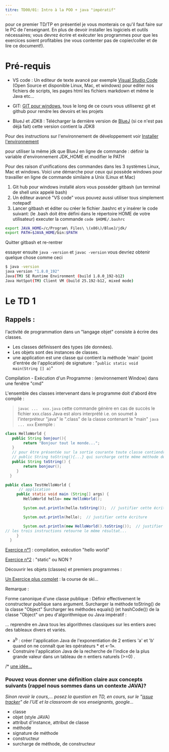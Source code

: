 ```yaml
---
titre: TD00/01: Intro à la POO + java "impératif"
---
```


pour ce premier TD/TP en présentiel je vous monterais ce qu'il faut faire sur le PC de l'enseignant. En plus de devoir installer les logiciels et outils nécessaires; vous devrez écrire et exécuter les programmes pour que les exercices soient profitables (ne vous contenter pas de copier/coller et de lire ce document!).

# Pré-requis

* VS code : Un editeur de texte avancé par exemple [Visual Studio Code](https://code.visualstudio.com/download) (Open Source et disponible Linux, Mac, et windows) pour editer nos fichiers de scripts, les pages html les fichiers markdown et même le Java etc...

* GIT: [GIT pour windows](https://git-scm.com/download/win), tous le long de ce cours vous utiliserez git et github pour rendre les devoirs et les projets
* BlueJ et JDK8 : Télécharger la dernière version de [BlueJ](https://www.bluej.org/) (si ce n'est pas déjà fait) cette version contient la JDK8

Pour des instructions sur l'environnement de développement voir [Installer l'environnement](/NFP121/TP/tp0)

pour utiliser la même jdk que BlueJ en ligne de commande : définir la variable d'environnement JDK_HOME et modifier le PATH

Pour des raison d'unifications des commandes dans les 3 systèmes Linux, Mac et windows. Voici une démarche pour ceux qui possède windows pour travailler en ligne de commande similaire a Unix (Linux et Mac)

1. Git hub pour windows installé alors vous posséder gitbash (un terminal de shell unix appelé bash)
2. Un éditeur avancé "VS code" vous pouvez aussi utiliser tous simplement notepad!
2. Lancer gitbash et éditer ou créer le fichier .bashrc et y insérer le code suivant: (le .bash doit être défini dans le répertoire HOME de votre utilisateur) executer la commande ```code $HOME/.bashrc``` 
```bash
export JAVA_HOME=/c/Program\ Files\ \(x86\)/BlueJ/jdk/
export PATH=$JAVA_HOME/bin:$PATH
```

Quitter gitbash et re-rentrer

essayer ensuite ```java -version``` et `javac -version`
vous devriez obtenir quelque chose comme ceci
```bash
$ java -version
java version "1.8.0_192"
Java(TM) SE Runtime Environment (build 1.8.0_192-b12)
Java HotSpot(TM) Client VM (build 25.192-b12, mixed mode)
```
# Le TD 1

## Rappels :

l'activité de programmation dans un "langage objet" consiste à écrire des classes.
* Les classes définissent des types (de données).
* Les objets sont des instances de classes.
* une application est une classe qui contient  la méthode  'main' (point d'entrée de l'application) de signature : "`public static void main(String [] a)`"

Compilation - Exécution d'un Programme : (environnement Window) dans une fenêtre "cmd"

L'ensemble des classes intervenant dans le programme doit d'abord être compilé :
> `javac ...  xxx.java`  cette commande génère en cas de succès le fichier xxx.class
Java est alors interprété i.e. on soumet à l'interpréteur "java" le ".class" de la classe contenant le "main" `java ... xxx`
Exemple :

```java
class HelloWorld {
   public String bonjour(){ 
        return "Bonjour tout le monde...";
   } 
   // pour être présentée sur la sortie courante toute classe contiendra une méthode de signature  
   // public String toString(){...} qui surcharge cette même méthode de la classe "Object"
   public String toString() { 
        return bonjour();
     } 
  }

public class TestHelloWorld { 
      // application
     public static void main (String[] args) { 
        HelloWorld hello= new HelloWorld();

        System.out.println(hello.toString());  // justifier cette écriture

        System.out.println(hello);  // justifier cette écriture

        System.out.println(new HelloWorld().toString());  // justifier cette écriture
// les trois instructions retourne le même résultat...
     } 
  }
  ```

[Exercice n°1](Exercices/ED00.1.Hello) : compilation, exécution "hello world"

[Exercice n°2](Exercices/ED00.2) : "static" ou NON ?

Découvrir les objets (classes) et premiers programmes :

[Un Exercice  plus complet](ED00_CourseSki) : la course de ski...

Remarque :

Forme canonique d'une classe publique :
Définir  effectivement le constructeur publique sans argument.
Surcharger la méthode toString() de la classe "Object"
Surcharger les méthodes equals() (et hashCode()) de la classe "Object"
un peu d'algorithmique ou Java impératif :

... reprendre en Java tous les algorithmes classiques sur les entiers avec des tableaux divers et variés.

* a<sup>b</sup> :  créer l'application Java de l'exponentiation de 2 entiers 'a' et 'b' quand on ne connaît que les opérateurs * et «-1».
* Construire l'application Java de la recherche de l'indice de la plus grande valeur dans un tableau  de n entiers naturels (>=0) .

/* [une idée...](ID_ED00.java_imp)

### Pouvez vous donner une définition claire aux concepts suivants (rappel nous sommes dans un contexte JAVA)? 
_Sinon revoir le cours,... posez la question en TD, en cours, sur le "[issue tracker](https://github.com/ISSAE/NFP121/issues)" de l'UE et la classroom de vos enseignants, google..._ 

* classe
* objet (style JAVA)
* attribut d'instance, attribut de classe
* méthode
* signature de méthode
* constructeur
* surcharge de méthode, de constructeur

  

